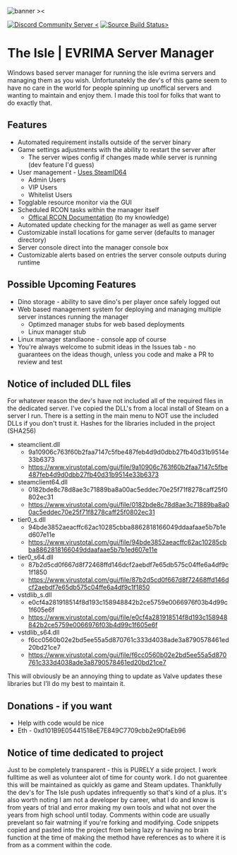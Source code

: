 ![banner ><](https://github.com/user-attachments/assets/1ed4874f-51bc-455d-b8cf-64251c292669)

[![Discord Community Server <](https://img.shields.io/badge/Discord-5865F2?style=for-the-badge&logo=discord&logoColor=white 'Discord Community Server')](https://discord.gg/bRGpRZWbK8) [![Source Build Status>](https://github.com/Crash0v3r1de/the-isle-evrima-manager/actions/workflows/dotnet.yml/badge.svg)]([https://github.com/Crash0v3r1de/the-isle-evrima-manager/actions/workflows/dotnet.yml](https://github.com/Crash0v3r1de/the-isle-evrima-manager/actions))
# The Isle | EVRIMA Server Manager
Windows based server manager for running the isle evrima servers and managing them as you wish. Unfortunatekly the dev's of this game seem to have no care in the world for people spinning up unoffical servers and wanting to maintain and enjoy them. I made this tool for folks that want to do exactly that.
## Features
* Automated requirement installs outside of the server binary
* Game settings adjustments with the ability to restart the server after
  * The server wipes config if changes made while server is running (dev feature I'd guess)
* User management - [Uses SteamID64](https://steamid.io/)
  * Admin Users
  * VIP Users
  * Whitelist Users
* Togglable resource monitor via the GUI
* Scheduled RCON tasks within the manager itself
  * [Offical RCON Documentation](https://docs.google.com/document/d/1JI_qVdKIZrqcVTY2Tqnm1T_Ws3_1r5nINGxfprbWw7w/edit?tab=t.0#heading=h.p9tfb89b07jd) (to my knowledge)
* Automated update checking for the manager as well as game server
* Customizable install locations for game server (defaults to manager directory)
* Server console direct into the manager console box
* Customizable alerts based on entries the server console outputs during runtime

## Possible Upcoming Features
* Dino storage - ability to save dino's per player once safely logged out
* Web based management system for deploying and managing multiple server instances running the manager
  * Optimzed manager stubs for web based deployments
  * Linux manager stub
* Linux manager standlaone - console app of course
* You're always welcome to submit ideas in the Issues tab - no guarantees on the ideas though, unless you code and make a PR to review and test

## Notice of included DLL files
For whatever reason the dev's have not included all of the required files in the dedicated server. I've copied the DLL's from a local install of Steam on a server I run. There is a setting in the main menu to NOT use the included DLLs if you don't trust it.
Hashes for the libraries included in the project (SHA256)
* steamclient.dll
  * 9a10906c763f60b2faa7147c5fbe487feb4d9d0dbb27fb40d31b9514e33b6373
  * https://www.virustotal.com/gui/file/9a10906c763f60b2faa7147c5fbe487feb4d9d0dbb27fb40d31b9514e33b6373
* steamclient64.dll
  * 0182bde8c78d8ae3c71889ba8a00ac5eddec70e25f71f8278caff25f0802ec31
  * https://www.virustotal.com/gui/file/0182bde8c78d8ae3c71889ba8a00ac5eddec70e25f71f8278caff25f0802ec31
* tier0_s.dll
  * 94bde3852aeacffc62ac10285cbba8862818166049ddaafaae5b7b1ed607e11e
  * https://www.virustotal.com/gui/file/94bde3852aeacffc62ac10285cbba8862818166049ddaafaae5b7b1ed607e11e
* tier0_s64.dll
  * 87b2d5cd0f667d8f72468ffd146dcf2aebdf7e65db575c04ffe6a4df9c1f1850
  * https://www.virustotal.com/gui/file/87b2d5cd0f667d8f72468ffd146dcf2aebdf7e65db575c04ffe6a4df9c1f1850
* vstdlib_s.dll
  * e0cf4a281918514f8d193c158948842b2ce5759e0066976f03b4d99c1f605e6f
  * https://www.virustotal.com/gui/file/e0cf4a281918514f8d193c158948842b2ce5759e0066976f03b4d99c1f605e6f
* vstdlib_s64.dll
  * f6cc0560b02e2bd5ee55a5d870761c333d4038ade3a8790578461ed20bd21ce7
  * https://www.virustotal.com/gui/file/f6cc0560b02e2bd5ee55a5d870761c333d4038ade3a8790578461ed20bd21ce7
  
This will obviously be an annoying thing to update as Valve updates these libraries but I'll do my best to maintain it.

## Donations - if you want
* Help with code would be nice
* Eth - 0xd101B9E05441518eE7E849C7709cbb2e9DfaEb96

## Notice of time dedicated to project
Just to be completely transparent - this is PURELY a side project. I work fulltime as well as volunteer alot of time for county work. I do not guarentee this will be maintained as quickly as game and Steam updates. Thankfully the dev's for The Isle push updates infrequently so that's kind of a plus.
It's also worth noting I am not a developer by career, what I do and know is from years of trial and error making my own tools and what not over the years from high school until today. Comments within code are usually prevelant so fair watrning if you're forking and modifying.
Code snippets copied and pasted into the project from being lazy or having no brain function at the time of making the method have references as to where it is from as a comment within the code.
